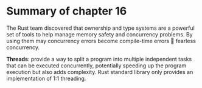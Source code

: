 # Summary of chapter 16

The Rust team discovered that ownership and type systems are a powerful set of tools to help manage memory safety and concurrency problems. By using them may concurrency errors become compile-time errors  fearless concurrency.

**Threads**: provide a way to split a program into multiple independent tasks that can be executed concurrently, potentially speeding up the program execution but also adds complexity.
Rust standard library only provides an implementation of 1:1 threading.
